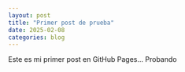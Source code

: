 ```yaml
---
layout: post
title: "Primer post de prueba"
date: 2025-02-08
categories: blog
---
```

Este es mi primer post en GitHub Pages... Probando
